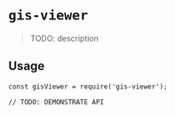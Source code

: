 # `gis-viewer`

> TODO: description

## Usage

```
const gisViewer = require('gis-viewer');

// TODO: DEMONSTRATE API
```
